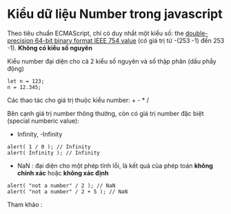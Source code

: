 # Kiểu dữ liệu Number trong javascript

Theo tiêu chuẩn ECMAScript, chỉ có duy nhất một kiểu số: the [double-precision 64-bit binary format IEEE 754 value](http://en.wikipedia.org/wiki/Double_precision_floating-point_format) (có giá trị từ -(253 -1) đến 253 -1). **Không có kiểu số nguyên**

Kiểu number đại diện cho cả 2 kiểu số nguyên và số thập phân (dấu phẩy động)

```
let n = 123;
n = 12.345;
```

Các thao tác cho giá trị thuộc kiểu number: + - * /

Bên cạnh giá trị number thông thường, còn có giá trị number đặc biệt (special numberic value):

* Infinity, -Infinity

```
alert( 1 / 0 ); // Infinity
alert( Infinity ); // Infinity
```

* NaN : đại diện cho một phép tính lỗi, là kết quả của phép toán **không chính xác** hoặc **không xác định**

```
alert( "not a number" / 2 ); // NaN
alert( "not a number" / 2 + 5 ); // NaN
```

Tham khảo :
